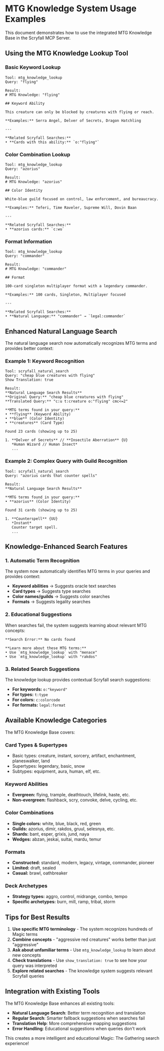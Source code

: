 # MTG Knowledge System Usage Examples

This document demonstrates how to use the integrated MTG Knowledge Base in the Scryfall MCP Server.

## Using the MTG Knowledge Lookup Tool

### Basic Keyword Lookup
```
Tool: mtg_knowledge_lookup
Query: "flying"

Result:
# MTG Knowledge: "flying"

## Keyword Ability

This creature can only be blocked by creatures with flying or reach.

**Examples:** Serra Angel, Delver of Secrets, Dragon Hatchling

---

**Related Scryfall Searches:**
• **Cards with this ability:** `o:"flying"`
```

### Color Combination Lookup
```
Tool: mtg_knowledge_lookup  
Query: "azorius"

Result:
# MTG Knowledge: "azorius"

## Color Identity

White-blue guild focused on control, law enforcement, and bureaucracy.

**Examples:** Teferi, Time Raveler, Supreme Will, Dovin Baan

---

**Related Scryfall Searches:**
• **azorius cards:** `c:wu`
```

### Format Information
```
Tool: mtg_knowledge_lookup
Query: "commander"

Result:
# MTG Knowledge: "commander"

## Format

100-card singleton multiplayer format with a legendary commander.

**Examples:** 100 cards, Singleton, Multiplayer focused

---

**Related Scryfall Searches:**
• **Natural Language:** "commander" → `legal:commander`
```

## Enhanced Natural Language Search

The natural language search now automatically recognizes MTG terms and provides better context:

### Example 1: Keyword Recognition
```
Tool: scryfall_natural_search
Query: "cheap blue creatures with flying"
Show Translation: true

Result:
**Natural Language Search Results**
**Original Query:** "cheap blue creatures with flying"
**Translated Query:** "c:u t:creature o:"flying" cmc<=2"

**MTG terms found in your query:**
• **flying** (Keyword Ability)
• **blue** (Color Identity)  
• **creatures** (Card Type)

Found 23 cards (showing up to 25)

1. **Delver of Secrets** // **Insectile Aberration** {U}
   *Human Wizard // Human Insect*
   ...
```

### Example 2: Complex Query with Guild Recognition
```
Tool: scryfall_natural_search
Query: "azorius cards that counter spells"

Result:
**Natural Language Search Results**

**MTG terms found in your query:**
• **azorius** (Color Identity)

Found 31 cards (showing up to 25)

1. **Counterspell** {UU}
   *Instant*
   Counter target spell.
   ...
```

## Knowledge-Enhanced Search Features

### 1. Automatic Term Recognition
The system now automatically identifies MTG terms in your queries and provides context:
- **Keyword abilities** → Suggests oracle text searches
- **Card types** → Suggests type searches  
- **Color names/guilds** → Suggests color searches
- **Formats** → Suggests legality searches

### 2. Educational Suggestions
When searches fail, the system suggests learning about relevant MTG concepts:

```
**Search Error:** No cards found

**Learn more about these MTG terms:**
• Use `mtg_knowledge_lookup` with "menace"
• Use `mtg_knowledge_lookup` with "rakdos"
```

### 3. Related Search Suggestions
The knowledge lookup provides contextual Scryfall search suggestions:

- **For keywords:** `o:"keyword"`
- **For types:** `t:type`  
- **For colors:** `c:colorcode`
- **For formats:** `legal:format`

## Available Knowledge Categories

The MTG Knowledge Base covers:

### Card Types & Supertypes
- Basic types: creature, instant, sorcery, artifact, enchantment, planeswalker, land
- Supertypes: legendary, basic, snow
- Subtypes: equipment, aura, human, elf, etc.

### Keyword Abilities
- **Evergreen:** flying, trample, deathtouch, lifelink, haste, etc.
- **Non-evergreen:** flashback, scry, convoke, delve, cycling, etc.

### Color Combinations  
- **Single colors:** white, blue, black, red, green
- **Guilds:** azorius, dimir, rakdos, gruul, selesnya, etc.
- **Shards:** bant, esper, grixis, jund, naya
- **Wedges:** abzan, jeskai, sultai, mardu, temur

### Formats
- **Constructed:** standard, modern, legacy, vintage, commander, pioneer
- **Limited:** draft, sealed
- **Casual:** brawl, oathbreaker

### Deck Archetypes
- **Strategy types:** aggro, control, midrange, combo, tempo
- **Specific archetypes:** burn, mill, ramp, tribal, storm

## Tips for Best Results

1. **Use specific MTG terminology** - The system recognizes hundreds of Magic terms
2. **Combine concepts** - "aggressive red creatures" works better than just "aggressive"
3. **Ask about unfamiliar terms** - Use `mtg_knowledge_lookup` to learn about new concepts
4. **Check translations** - Use `show_translation: true` to see how your query was interpreted
5. **Explore related searches** - The knowledge system suggests relevant Scryfall queries

## Integration with Existing Tools

The MTG Knowledge Base enhances all existing tools:

- **Natural Language Search**: Better term recognition and translation
- **Regular Search**: Smarter fallback suggestions when searches fail
- **Translation Help**: More comprehensive mapping suggestions
- **Error Handling**: Educational suggestions when queries don't work

This creates a more intelligent and educational Magic: The Gathering search experience!
